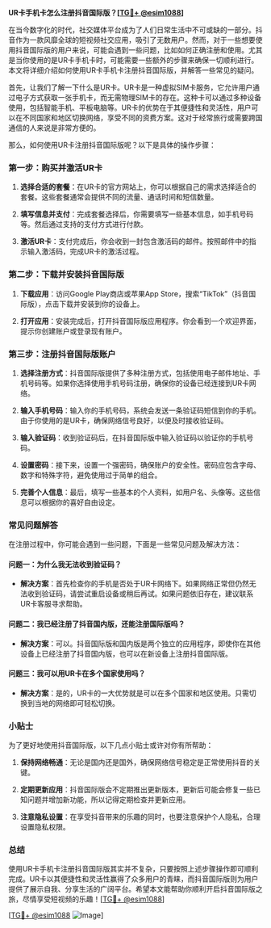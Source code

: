 **UR卡手机卡怎么注册抖音国际版？[[TG💪+ @esim1088](https://t.me/s/esim1088)]**

在当今数字化的时代，社交媒体平台成为了人们日常生活中不可或缺的一部分。抖音作为一款风靡全球的短视频社交应用，吸引了无数用户。然而，对于一些想要使用抖音国际版的用户来说，可能会遇到一些问题，比如如何正确注册和使用。尤其是当你使用的是UR卡手机卡时，可能需要一些额外的步骤来确保一切顺利进行。本文将详细介绍如何使用UR卡手机卡注册抖音国际版，并解答一些常见的疑问。

首先，让我们了解一下什么是UR卡。UR卡是一种虚拟SIM卡服务，它允许用户通过电子方式获取一张手机卡，而无需物理SIM卡的存在。这种卡可以通过多种设备使用，包括智能手机、平板电脑等。UR卡的优势在于其便捷性和灵活性，用户可以在不同国家和地区切换网络，享受不同的资费方案。这对于经常旅行或需要跨国通信的人来说是非常方便的。

那么，如何使用UR卡注册抖音国际版呢？以下是具体的操作步骤：

### 第一步：购买并激活UR卡

1. **选择合适的套餐**：在UR卡的官方网站上，你可以根据自己的需求选择适合的套餐。这些套餐通常会提供不同的流量、通话时间和短信数量。
   
2. **填写信息并支付**：完成套餐选择后，你需要填写一些基本信息，如手机号码等。然后通过支持的支付方式进行付款。

3. **激活UR卡**：支付完成后，你会收到一封包含激活码的邮件。按照邮件中的指示输入激活码，完成UR卡的激活过程。

### 第二步：下载并安装抖音国际版

1. **下载应用**：访问Google Play商店或苹果App Store，搜索“TikTok”（抖音国际版），点击下载并安装到你的设备上。

2. **打开应用**：安装完成后，打开抖音国际版应用程序。你会看到一个欢迎界面，提示你创建账户或登录现有账户。

### 第三步：注册抖音国际版账户

1. **选择注册方式**：抖音国际版提供了多种注册方式，包括使用电子邮件地址、手机号码等。如果你选择使用手机号码注册，确保你的设备已经连接到UR卡网络。

2. **输入手机号码**：输入你的手机号码，系统会发送一条验证码短信到你的手机。由于你使用的是UR卡，确保网络信号良好，以便及时接收验证码。

3. **输入验证码**：收到验证码后，在抖音国际版中输入验证码以验证你的手机号码。

4. **设置密码**：接下来，设置一个强密码，确保账户的安全性。密码应包含字母、数字和特殊字符，避免使用过于简单的组合。

5. **完善个人信息**：最后，填写一些基本的个人资料，如用户名、头像等。这些信息可以根据你的喜好自由设定。

### 常见问题解答

在注册过程中，你可能会遇到一些问题，下面是一些常见问题及解决方法：

#### 问题一：为什么我无法收到验证码？

- **解决方案**：首先检查你的手机是否处于UR卡网络下。如果网络正常但仍然无法收到验证码，请尝试重启设备或稍后再试。如果问题依旧存在，建议联系UR卡客服寻求帮助。

#### 问题二：我已经注册了抖音国内版，还能注册国际版吗？

- **解决方案**：可以。抖音国际版和国内版是两个独立的应用程序，即使你在其他设备上已经注册了抖音国内版，也可以在新设备上注册抖音国际版。

#### 问题三：我可以用UR卡在多个国家使用吗？

- **解决方案**：是的，UR卡的一大优势就是可以在多个国家和地区使用。只需切换到当地的网络即可轻松切换。

### 小贴士

为了更好地使用抖音国际版，以下几点小贴士或许对你有所帮助：

1. **保持网络畅通**：无论是国内还是国外，确保网络信号稳定是正常使用抖音的关键。
   
2. **定期更新应用**：抖音国际版会不定期推出更新版本，更新后可能会修复一些已知问题并增加新功能，所以记得定期检查并更新应用。

3. **注意隐私设置**：在享受抖音带来的乐趣的同时，也要注意保护个人隐私，合理设置隐私权限。

### 总结

使用UR卡手机卡注册抖音国际版其实并不复杂，只要按照上述步骤操作即可顺利完成。UR卡以其便捷性和灵活性赢得了众多用户的青睐，而抖音国际版则为用户提供了展示自我、分享生活的广阔平台。希望本文能帮助你顺利开启抖音国际版之旅，尽情享受短视频的乐趣！[[TG💪+ @esim1088](https://t.me/s/esim1088)]

[[TG💪+ @esim1088](https://t.me/s/esim1088) ![Image](https://i.postimg.cc/4NQfJmqS/Snipaste-2025-05-13-00-14-12.png)]